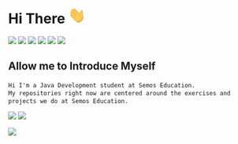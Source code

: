 # Hi There <img src="assets/wave.gif" width="35px">

![](https://img.shields.io/badge/html5%20-%23323330.svg?&style=for-the-badge&logo=html5&logoColor=%23E34F26) ![](https://img.shields.io/badge/css3%20-%23323330.svg?&style=for-the-badge&logo=css3&logoColor=%231572B6) ![](https://img.shields.io/badge/java%20-%23323330.svg?&style=for-the-badge&logo=java&logoColor=%23FF0000)
![](https://img.shields.io/badge/mysql-%23323330.svg?&style=for-the-badge&logo=mysql&logoColor=white)
![](https://img.shields.io/badge/spring%20-%23323330.svg?&style=for-the-badge&logo=spring&logoColor=%2300FF00)
![](https://img.shields.io/badge/postman%20-%23323330.svg?&style=for-the-badge&logo=postman&logoColor=%FFA500)

## Allow me to Introduce Myself

```
Hi I'm a Java Development student at Semos Education.
My repositories right now are centered around the exercises and projects we do at Semos Education.
```

![](http://estruyf-github.azurewebsites.net/api/VisitorHit?user=FilipVelkovski2001&countColorcountColor&countColor=%235a37dc)
[![](https://img.shields.io/badge/linkedin-%235a37dc.svg?&style=for-the-badge)](https://www.linkedin.com/in/filip-velkovski-76a810219/)

![](https://github-readme-stats.vercel.app/api?username=FilipVelkovski2001&count_private=true&show_icons=true&theme=midnight-purple)
